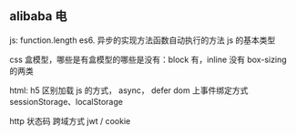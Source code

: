 ## alibaba 电

js:
function.length
es6. 异步的实现方法函数自动执行的方法
js 的基本类型

css
盒模型，哪些是有盒模型的哪些是没有：block 有，inline 没有
box-sizing 的两类

html:
h5 区别加载 js 的方式， async， defer
dom 上事件绑定方式
sessionStorage、localStorage

http
状态码
跨域方式
jwt / cookie

##
